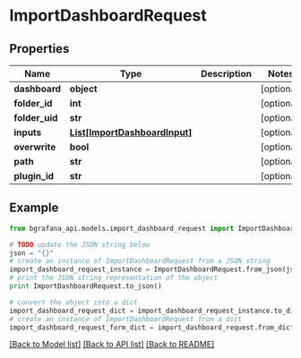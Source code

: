 # ImportDashboardRequest


## Properties
Name | Type | Description | Notes
------------ | ------------- | ------------- | -------------
**dashboard** | **object** |  | [optional] 
**folder_id** | **int** |  | [optional] 
**folder_uid** | **str** |  | [optional] 
**inputs** | [**List[ImportDashboardInput]**](ImportDashboardInput.md) |  | [optional] 
**overwrite** | **bool** |  | [optional] 
**path** | **str** |  | [optional] 
**plugin_id** | **str** |  | [optional] 

## Example

```python
from bgrafana_api.models.import_dashboard_request import ImportDashboardRequest

# TODO update the JSON string below
json = "{}"
# create an instance of ImportDashboardRequest from a JSON string
import_dashboard_request_instance = ImportDashboardRequest.from_json(json)
# print the JSON string representation of the object
print ImportDashboardRequest.to_json()

# convert the object into a dict
import_dashboard_request_dict = import_dashboard_request_instance.to_dict()
# create an instance of ImportDashboardRequest from a dict
import_dashboard_request_form_dict = import_dashboard_request.from_dict(import_dashboard_request_dict)
```
[[Back to Model list]](../README.md#documentation-for-models) [[Back to API list]](../README.md#documentation-for-api-endpoints) [[Back to README]](../README.md)


